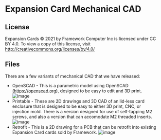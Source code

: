 # Expansion Card Mechanical CAD

## License

Expansion Cards © 2021 by Framework Computer Inc is licensed under CC BY 4.0.
To view a copy of this license, visit http://creativecommons.org/licenses/by/4.0/

## Files

There are a few variants of mechanical CAD that we have released:

 - OpenSCAD - This is a parametric model using OpenSCAD (https://openscad.org),
   designed to be easy to edit and 3D print.
   ![image](https://user-images.githubusercontent.com/28994301/118569353-a59f6f00-b72e-11eb-9af1-6bc9bd5253e9.png)
 - Printable - These are 2D drawings and 3D CAD of an lid-less card enclosure
   that is designed to be easy to either 3D print, CNC, or injection mold.
   There is a version designed for use of self-tapping M2 screws, and also a
   version that can accomodate M2 threaded inserts.
   ![image](https://user-images.githubusercontent.com/28994301/118569461-d97a9480-b72e-11eb-9106-16c0340bacfd.png)
 - Retrofit - This is a 2D drawing for a PCB that can be retrofit into existing
   Expansion Card cards sold by Framework.
   ![image](https://user-images.githubusercontent.com/28994301/118569521-f2834580-b72e-11eb-819e-f6a40577f389.png)
